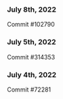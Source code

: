 ### July 8th, 2022

Commit #102790

### July 5th, 2022

Commit #314353


### July 4th, 2022

Commit #72281
